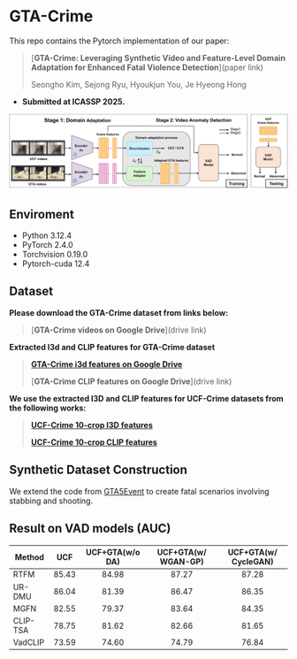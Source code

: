 # GTA-Crime
This repo contains the Pytorch implementation of our paper:
> [**GTA-Crime: Leveraging Synthetic Video and Feature-Level Domain Adaptation for Enhanced Fatal Violence Detection**](paper link)
>
> Seongho Kim, Sejong Ryu, Hyoukjun You, Je Hyeong Hong

- **Submitted at ICASSP 2025.**

![overall pipeline](./imgs/overall_pipeline.png)

## Enviroment
- Python 3.12.4
- PyTorch 2.4.0
- Torchvision 0.19.0
- Pytorch-cuda 12.4

## Dataset

**Please download the GTA-Crime dataset from links below:**

> [**GTA-Crime videos on Google Drive**](drive link)

**Extracted I3d and CLIP features for GTA-Crime dataset**
> [**GTA-Crime i3d features on Google Drive**](https://drive.google.com/file/d/1lJax_N3Nee7pOd7f7Xq_m17CvxcZKBwD/view?usp=drive_link)
> 
> [**GTA-Crime CLIP features on Google Drive**](drive link)

**We use the extracted I3D and CLIP features for UCF-Crime datasets from the following works:**
> [**UCF-Crime 10-crop I3D features**](https://github.com/Roc-Ng/DeepMIL)
>
> [**UCF-Crime 10-crop CLIP features**](https://github.com/nwpu-zxr/VadCLIP)

## Synthetic Dataset Construction
We extend the code from [GTA5Event](https://github.com/RicoMontulet/GTA5Event) to create fatal scenarios involving stabbing and shooting.

## Result on VAD models (AUC)
| Method  |    UCF    | UCF+GTA(w/o DA)|UCF+GTA(w/ WGAN-GP)|UCF+GTA(w/ CycleGAN)|
| ------  | :-------: | :---------: | :-------: | :-------: |
| RTFM    |  85.43    |  84.98  |  87.27 | 87.28|
| UR-DMU  | 86.04 | 81.39  | 86.47 | 86.35 |
| MGFN    | 82.55 | 79.37  | 83.64 | 84.35 |
| CLIP-TSA| 78.75 | 81.62  | 82.66 | 81.65 |
| VadCLIP| 73.59 | 74.60   | 74.79 | 76.84 |
